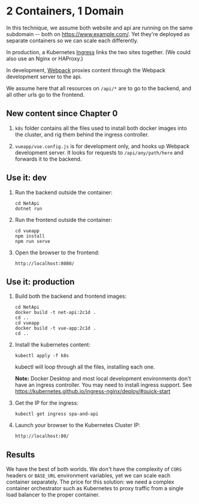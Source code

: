 2 Containers, 1 Domain
======================

In this technique, we assume both website and api are running on the same subdomain -- both on https://www.example.com/.  Yet they're deployed as separate containers so we can scale each differently.

In production, a Kubernetes [Ingress](https://kubernetes.io/docs/concepts/services-networking/ingress/) links the two sites together.  (We could also use an Nginx or HAProxy.)

In development, [Webpack](https://stackoverflow.com/a/49846977/702931) proxies content through the Webpack development server to the api.

We assume here that all resources on `/api/*` are to go to the backend, and all other urls go to the frontend.


New content since Chapter 0
---------------------------

1. `k8s` folder contains all the files used to install both docker images into the cluster, and rig them behind the ingress controller.

2. `vueapp/vue.config.js` is for development only, and hooks up Webpack development server.  It looks for requests to `/api/any/path/here` and forwards it to the backend.


Use it: dev
-----------

1. Run the backend outside the container:

   ```
   cd NetApi
   dotnet run
   ```

2. Run the frontend outside the container:

   ```
   cd vueapp
   npm install
   npm run serve
   ```

3. Open the browser to the frontend:

   `http://localhost:8080/`


Use it: production
------------------

1. Build both the backend and frontend images:

   ```
   cd NetApi
   docker build -t net-api:2c1d .
   cd ..
   cd vueapp
   docker build -t vue-app:2c1d .
   cd ..
   ```

2. Install the kubernetes content:

   ```
   kubectl apply -f k8s
   ```

   kubectl will loop through all the files, installing each one.

   **Note:** Docker Desktop and most local development environments don't have an ingress controller. You may need to install ingress support. See https://kubernetes.github.io/ingress-nginx/deploy/#quick-start

3. Get the IP for the ingress:

   ```
   kubectl get ingress spa-and-api
   ```

4. Launch your browser to the Kubernetes Cluster IP:

   `http://localhost:80/`


Results
-------

We have the best of both worlds.  We don't have the complexity of `CORS` headers or `BASE_URL` environment variables, yet we can scale each container separately. The price for this solution: we need a complex container orchestrator such as Kubernetes to proxy traffic from a single load balancer to the proper container.
